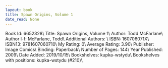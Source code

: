 ```yaml
---
layout: book
title: Spawn Origins, Volume 1
date_read: None
---
```


Book Id: 6652328\ 
Title: Spawn Origins, Volume 1\ 
Author: Todd McFarlane\ 
Author l-f: McFarlane, Todd\ 
Additional Authors: \ 
ISBN: 160706071X\ 
ISBN13: 9781607060710\ 
My Rating: 0\ 
Average Rating: 3.90\ 
Publisher: Image Comics\ 
Binding: Paperback\ 
Number of Pages: 144\ 
Year Published: 2009\ 
Date Added: 2019/10/15\ 
Bookshelves: kupka-wstydu\ 
Bookshelves with positions: kupka-wstydu (#210)\ 

